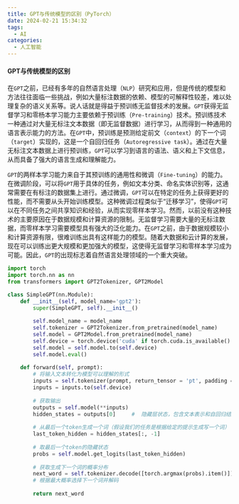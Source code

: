```yaml
---
title: GPT与传统模型的区别（PyTorch）
date: 2024-02-21 15:34:32
tags:
  - AI
categories:
  - 人工智能
---
```


#### GPT与传统模型的区别

在`GPT`之前，已经有多年的自然语言处理（`NLP`）研究和应用，但是传统的模型和方法往往面临一些挑战，例如大量标注数据的依赖、模型的可解释性较差，难以处理复杂的语义关系等。说人话就是得益于预训练无监督技术的发展。`GPT`获得无监督学习和零杨本学习能力主要依赖于预训练（`Pre-training`）技术。预训练技术一种通过对大量无标注文本数据（即无监督数据）进行学习，从而得到一种通用的语言表示能力的方法。在`GPT`中，预训练是预测给定前文（`context`）的下一个词（`target`）实现的，这是一个自回归任务（`Autoregressive task`）。通过在大量无标注文本数据上进行预训练，`GPT`可以学习到语言的语法、语义和上下文信息，从而具备了强大的语言生成和理解能力。

`GPT`的两样本学习能力来自于其预训练的通用性和微调（`Fine-tuning`）的能力。在微调阶段，可以将`GPT`用于具体的任务，例如文本分类、命名实体识别等，这通常需要在有标注的数据集上进行。通过微调，`GPT`可以在特定的任务上获得更好的性能，而不需要从头开始训练模型。这种微调过程类似于“迁移学习”，使得`GPT`可以在不同任务之间共享知识和经验，从而实现零样本学习。然而，以前没有这种技术的主要原因在于数据规模和计算资源的限制。无监督学习需要大量的无标注数据，而零样本学习需要模型具有强大的泛化能力。在`GPT`之前，由于数据规模较小和计算资源有限，很难训练出具有这样能力的模型。随着大数据和云计算的发展，现在可以训练出更大规模和更加强大的模型，这使得无监督学习和零样本学习成为可能。因此，`GPT`的出现标志着自然语言处理领域的一个重大突破。
<!-- more -->

```python
import torch
import torch.nn as nn
from transformers import GPT2Tokenizer, GPT2Model

class SimpleGPT(nn.Module):
    def __init__(self, model_name='gpt2'):
        super(SimpleGPT, self).__init__()
        
        self.model_name = model_name
        self.tokenizer = GPT2Tokenizer.from_pretrained(model_name)
        self.model = GPT2Model.from_pretrained(model_name)
        self.device = torch.device('cuda' if torch.cuda.is_available() else 'cpu')
        self.model = self.model.to(self.device)
        self.model.eval()
        
    def forward(self, prompt):
        # 将输入文本转化为模型可以理解的形式
        inputs = self.tokenizer(prompt, return_tensor = 'pt', padding = True, truncation=True)
        inputs = inputs.to(self.device)
        
        # 获取输出
        outputs = self.model(**inputs)
        hidden_states = outputs[0]     #  隐藏层状态，包含文本表示和自回归结果
        
        # 从最后一个token生成一个词（假设我们的任务是根据给定的提示生成写一个词）
        last_token_hidden = hidden_states[:, -1]
        
        # 取最后一个token的隐藏状态
        probs = self.model.get_logits(last_token_hidden)
        
        # 获取生成下一个词的概率分布
        next_word = self.tokenizer.decode([torch.argmax(probs).item()])
        # 根据最大概率选择下一个词并解码
        
        return next_word

```